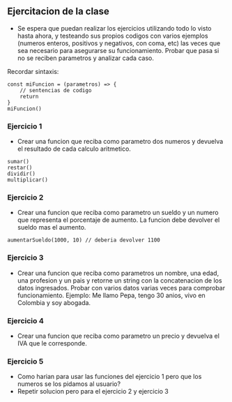 ## Ejercitacion de la clase
- Se espera que puedan realizar los ejercicios utilizando todo lo visto hasta ahora, y testeando sus propios codigos con varios ejemplos (numeros enteros, positivos y negativos, con coma, etc) las veces que sea necesario para asegurarse su funcionamiento. Probar que pasa si no se reciben parametros y analizar cada caso.

Recordar sintaxis:
```
const miFuncion = (parametros) => {
    // sentencias de codigo
    return
}
miFuncion()
```

### Ejercicio 1
- Crear una funcion que reciba como parametro dos numeros y devuelva el resultado de cada calculo aritmetico.
```
sumar()
restar()
dividir()
multiplicar()
```

### Ejercicio 2
- Crear una funcion que reciba como parametro un sueldo y un numero que representa el porcentaje de aumento. La funcion debe devolver el sueldo mas el aumento.
```
aumentarSueldo(1000, 10) // deberia devolver 1100
```

### Ejercicio 3
- Crear una funcion que reciba como parametros un nombre, una edad, una profesion y un pais y retorne un string con la concatenacion de los datos ingresados. Probar con varios datos varias veces para comprobar funcionamiento.
Ejemplo: Me llamo Pepa, tengo 30 anios, vivo en Colombia y soy abogada.

### Ejercicio 4
- Crear una funcion que reciba como parametro un precio y devuelva el IVA que le corresponde.

### Ejercicio 5
- Como harian para usar las funciones del ejercicio 1 pero que los numeros se los pidamos al usuario?
- Repetir solucion pero para el ejercicio 2 y ejercicio 3
